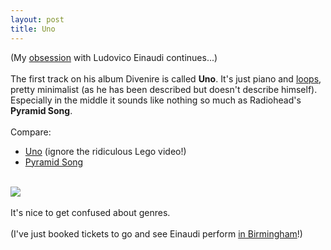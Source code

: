 ```yaml
---
layout: post
title: Uno
---
```


<div class="entry-item s2-entrytext">(My <a href="http://ferkeltongs.livejournal.com/29209.html" rel="nofollow">obsession</a> with Ludovico Einaudi continues...)<br/><br/>The first track on his album Divenire is called <b>Uno</b>. It's just piano and <a href="http://en.wikipedia.org/wiki/Dr_who#Music" rel="nofollow">loops</a>, pretty minimalist (as he has been described but doesn't describe himself). Especially in the middle it sounds like nothing so much as Radiohead's <b>Pyramid Song</b>. <br/><br/>Compare:<ul><li><a href="http://www.youtube.com/watch?v=-6Xccx1HKQI" rel="nofollow">Uno</a> (ignore the ridiculous Lego video!)</li><li><a href="http://www.youtube.com/watch?v=fy6JltOxLfo" rel="nofollow">Pyramid Song</a><br/></li></ul><br/><a href="http://ticklebooth.com/wp-content/uploads/2006/06/pyramid-song.jpg" rel="nofollow"><img src="http://ticklebooth.com/wp-content/uploads/2006/06/pyramid-song.jpg"/></a><br/><br/>It's nice to get confused about genres.<br/><br/>(I've just booked tickets to go and see Einaudi perform <a href="http://www.thsh.co.uk/view/ludovico-einaudi" rel="nofollow">in Birmingham</a>!)</div>